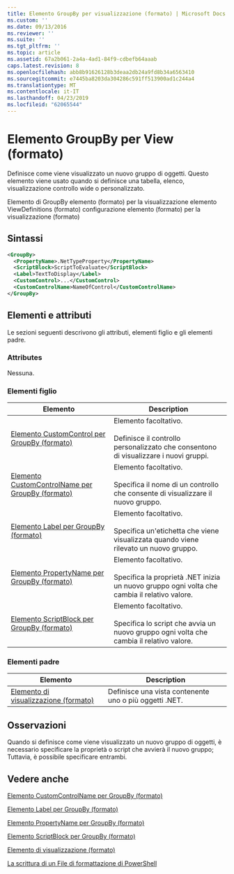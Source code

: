 ```yaml
---
title: Elemento GroupBy per visualizzazione (formato) | Microsoft Docs
ms.custom: ''
ms.date: 09/13/2016
ms.reviewer: ''
ms.suite: ''
ms.tgt_pltfrm: ''
ms.topic: article
ms.assetid: 67a2b061-2a4a-4ad1-84f9-cdbefb64aaab
caps.latest.revision: 8
ms.openlocfilehash: abb8b91626128b3deaa2db24a9fd8b34a6563410
ms.sourcegitcommit: e7445ba8203da304286c591ff513900ad1c244a4
ms.translationtype: MT
ms.contentlocale: it-IT
ms.lasthandoff: 04/23/2019
ms.locfileid: "62065544"
---
```

# <a name="groupby-element-for-view-format"></a>Elemento GroupBy per View (formato)

Definisce come viene visualizzato un nuovo gruppo di oggetti. Questo elemento viene usato quando si definisce una tabella, elenco, visualizzazione controllo wide o personalizzato.

Elemento di GroupBy elemento (formato) per la visualizzazione elemento ViewDefinitions (formato) configurazione elemento (formato) per la visualizzazione (formato)

## <a name="syntax"></a>Sintassi

```xml
<GroupBy>
  <PropertyName>.NetTypeProperty</PropertyName>
  <ScriptBlock>ScriptToEvaluate</ScriptBlock>
  <Label>TextToDisplay</Label>
  <CustomControl>...</CustomControl>
  <CustomControlName>NameOfControl</CustomControlName>
</GroupBy>
```

## <a name="attributes-and-elements"></a>Elementi e attributi

Le sezioni seguenti descrivono gli attributi, elementi figlio e gli elementi padre.

### <a name="attributes"></a>Attributes

Nessuna.

### <a name="child-elements"></a>Elementi figlio

|Elemento|Description|
|-------------|-----------------|
|[Elemento CustomControl per GroupBy (formato)](./customcontrol-element-for-groupby-format.md)|Elemento facoltativo.<br /><br /> Definisce il controllo personalizzato che consentono di visualizzare i nuovi gruppi.|
|[Elemento CustomControlName per GroupBy (formato)](./customcontrolname-element-for-groupby-format.md)|Elemento facoltativo.<br /><br /> Specifica il nome di un controllo che consente di visualizzare il nuovo gruppo.|
|[Elemento Label per GroupBy (formato)](./label-element-for-groupby-format.md)|Elemento facoltativo.<br /><br /> Specifica un'etichetta che viene visualizzata quando viene rilevato un nuovo gruppo.|
|[Elemento PropertyName per GroupBy (formato)](./propertyname-element-for-groupby-format.md)|Elemento facoltativo.<br /><br /> Specifica la proprietà .NET inizia un nuovo gruppo ogni volta che cambia il relativo valore.|
|[Elemento ScriptBlock per GroupBy (formato)](./scriptblock-element-for-groupby-format.md)|Elemento facoltativo.<br /><br /> Specifica lo script che avvia un nuovo gruppo ogni volta che cambia il relativo valore.|

### <a name="parent-elements"></a>Elementi padre

|Elemento|Description|
|-------------|-----------------|
|[Elemento di visualizzazione (formato)](./view-element-format.md)|Definisce una vista contenente uno o più oggetti .NET.|

## <a name="remarks"></a>Osservazioni

Quando si definisce come viene visualizzato un nuovo gruppo di oggetti, è necessario specificare la proprietà o script che avvierà il nuovo gruppo; Tuttavia, è possibile specificare entrambi.

## <a name="see-also"></a>Vedere anche

[Elemento CustomControlName per GroupBy (formato)](./customcontrolname-element-for-groupby-format.md)

[Elemento Label per GroupBy (formato)](./label-element-for-groupby-format.md)

[Elemento PropertyName per GroupBy (formato)](./propertyname-element-for-groupby-format.md)

[Elemento ScriptBlock per GroupBy (formato)](./scriptblock-element-for-groupby-format.md)

[Elemento di visualizzazione (formato)](./view-element-format.md)

[La scrittura di un File di formattazione di PowerShell](./writing-a-powershell-formatting-file.md)
